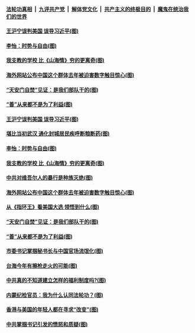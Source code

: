 

####  [法轮功真相](../../../../basic/blob/master/README.md?t=01261831) &nbsp;|&nbsp; [九评共产党](../../../../9ping.md/blob/master/README.md?t=01261831) &nbsp;|&nbsp; [解体党文化](../../../../jtdwh.md/blob/master/README.md?t=01261831)  &nbsp;|&nbsp; [共产主义的终极目的](../../../../gczydzjmd.md/blob/master/README.md?t=01261831) &nbsp;|&nbsp; [魔鬼在统治我们的世界](../../../../mgztzwmdsj.md/blob/master/README.md?t=01261831) 

#### [王沪宁误判美国 误导习近平(图)](../pages/p4/960336.md?t=01261831) 

#### [李怡：时势与自由(图)](../pages/p4/960350.md?t=01261831) 

#### [我支教的学校 比《山海情》穷的更离奇(图)](../pages/p4/960349.md?t=01261831) 

#### [海外网站公布中国这个群体去年被迫害数字触目惊心(图)](../pages/p4/960346.md?t=01261831) 

#### [“天安门自焚”见证：是我们部队干的(图)](../pages/p4/960245.md?t=01261831) 

#### [“善”从来都不是为了利益(图)](../pages/p4/960235.md?t=01261831) 


#### [王沪宁误判美国 误导习近平(图)](../pages/p4/960336.md?t=01261831) 

#### [堪比当初武汉 通化封城居民疾呼断粮断药(图)](../pages/p4/960355.md?t=01261831) 

#### [李怡：时势与自由(图)](../pages/p4/960350.md?t=01261831) 

#### [我支教的学校 比《山海情》穷的更离奇(图)](../pages/p4/960349.md?t=01261831) 

#### [中共对维吾尔人的暴行是种族灭绝(图)](../pages/p4/960337.md?t=01261831) 

#### [海外网站公布中国这个群体去年被迫害数字触目惊心(图)](../pages/p4/960346.md?t=01261831) 



#### [从《指环王》看美国大选 领悟到什么(图)](../pages/p4/960259.md?t=01261831) 

#### [“天安门自焚”见证：是我们部队干的(图)](../pages/p4/960245.md?t=01261831) 

#### [“善”从来都不是为了利益(图)](../pages/p4/960235.md?t=01261831) 

#### [市委书记掌掴秘书长与中国官场流氓化(图)](../pages/p4/960222.md?t=01261831) 

#### [台海今年有擦枪走火的可能(图)](../pages/p4/960232.md?t=01261831) 

#### [中共真的不知道建立怎样的福利制度吗?(图)](../pages/p4/960218.md?t=01261831) 



#### [内蒙纪检官员：我为什么认同法轮功？(图)](../pages/p4/960109.md?t=01261831) 

#### [香港与美国的年轻人都在寻求“改变”(图)](../pages/p4/960162.md?t=01261831) 

#### [中共掌掴书记引发的愤怒和质疑(图)](../pages/p4/960145.md?t=01261831) 

